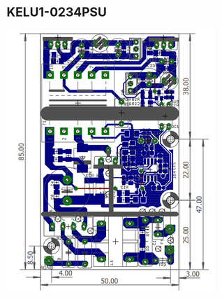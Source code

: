 # KELU1-0234PSU

![PCB image][KELU1-0234-PCB]

[KELU1-0234-PCB]: https://github.com/aemeltsev/KELU1-0234_PSU/blob/master/hw/KELU1-0234PSU_0.1rev.A/KELU1-0234-PCB.png
